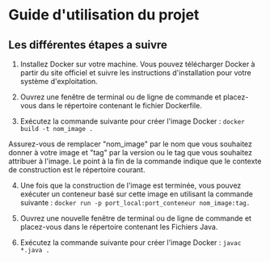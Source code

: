 # Guide d'utilisation du projet 
	
## Les différentes étapes a suivre

1. Installez Docker sur votre machine. Vous pouvez télécharger Docker à partir du site officiel et suivre les instructions d'installation pour votre système d'exploitation.

2. Ouvrez une fenêtre de terminal ou de ligne de commande et placez-vous dans le répertoire contenant le fichier Dockerfile.

3. Exécutez la commande suivante pour créer l'image Docker : `docker build -t nom_image .`

Assurez-vous de remplacer "nom_image" par le nom que vous souhaitez donner à votre image et "tag" par la version ou le tag que vous souhaitez attribuer à l'image. Le point à la fin de la commande indique que le contexte de construction est le répertoire courant.

4. Une fois que la construction de l'image est terminée, vous pouvez exécuter un conteneur basé sur cette image en utilisant la commande suivante : `docker run -p port_local:port_conteneur nom_image:tag.`
	
5. Ouvrez une nouvelle fenêtre de terminal ou de ligne de commande et placez-vous dans le répertoire contenant les Fichiers Java.

6. Exécutez la commande suivante pour créer l'image Docker : `javac *.java .`
